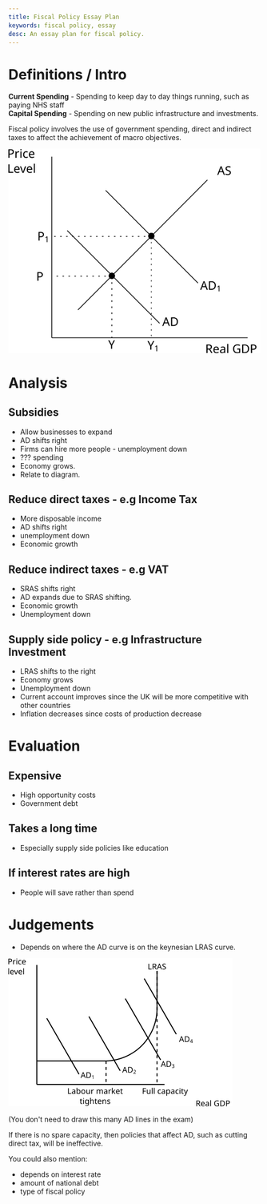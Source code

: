 ```yaml
---
title: Fiscal Policy Essay Plan
keywords: fiscal policy, essay
desc: An essay plan for fiscal policy.
---
```


# Definitions / Intro #
**Current Spending** - Spending to keep day to day things running, such as paying NHS staff  
**Capital Spending** - Spending on new public infrastructure and investments.

Fiscal policy involves the use of government spending, direct and indirect taxes to affect the achievement of macro objectives.

![](../diagrams/ad-shift-right.svg#mono-black)

# Analysis #

## Subsidies ##
- Allow businesses to expand
- AD shifts right
- Firms can hire more people - unemployment down
- ??? spending
- Economy grows.
- Relate to diagram.

## Reduce direct taxes - e.g Income Tax ##
- More disposable income
- AD shifts right
- unemployment down
- Economic growth

## Reduce indirect taxes - e.g VAT ##
- SRAS shifts right
- AD expands due to SRAS shifting.
- Economic growth
- Unemployment down

## Supply side policy - e.g Infrastructure Investment ##
- LRAS shifts to the right
- Economy grows
- Unemployment down
- Current account improves since the UK will be more competitive with other countries
- Inflation decreases since costs of production decrease

# Evaluation #

## Expensive ##
- High opportunity costs
- Government debt

## Takes a long time ##
- Especially supply side policies like education

## If interest rates are high ##
- People will save rather than spend

# Judgements #
- Depends on where the AD curve is on the keynesian LRAS curve.

![](../diagrams/keynesian_lras.svg#mono-black)

(You don't need to draw this many AD lines in the exam)

If there is no spare capacity, then policies that affect AD, such as cutting direct tax, will be ineffective.

You could also mention:
- depends on interest rate
- amount of national debt
- type of fiscal policy

